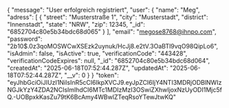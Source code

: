 {
  "message": "User erfolgreich registriert",
  "user": {
    "name": "Meg",
    "adress": [
      {
        "street": "Musterstraße 1",
        "city": "Musterstadt",
        "district": "Innenstadt",
        "state": "NRW",
        "zip": 12345,
        "_id": "6852704c80e5b34bdc68d065"
      }
    ],
    "email": "megose8768@ihnpo.com",
    "password": "$2b$10$.0z3qoMOSWCwXSEzk2uynuk/HcJj8.e2tV.3OaBTl9vqO98QipLo6",
    "isAdmin": false,
    "isActive": true,
    "verificationCode": "443428",
    "verificationCodeExpires": null,
    "_id": "6852704c80e5b34bdc68d064",
    "createdAt": "2025-06-18T07:52:44.287Z",
    "updatedAt": "2025-06-18T07:52:44.287Z",
    "__v": 0
  }
}
 "token": "eyJhbGciOiJIUzI1NiIsInR5cCI6IkpXVCJ9.eyJpZCI6IjY4NTI3MDRjODBlNWIzNGJkYzY4ZDA2NCIsImlhdCI6MTc1MDIzMzI3OSwiZXhwIjoxNzUyODI1Mjc5fQ.-UOBpxkKasZu79tK6BcAmy4WBwlZTeqRsoYTewJtwKQ"


